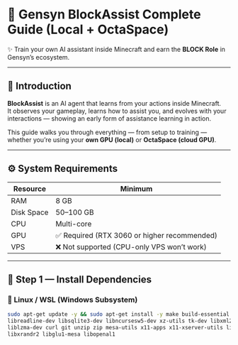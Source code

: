 # 🧠 Gensyn BlockAssist Complete Guide (Local + OctaSpace)

✨ Train your own AI assistant inside Minecraft and earn the **BLOCK Role** in Gensyn’s ecosystem.

---

## 🔹 Introduction

**BlockAssist** is an AI agent that learns from your actions inside Minecraft.  
It observes your gameplay, learns how to assist you, and evolves with your interactions — showing an early form of assistance learning in action.

This guide walks you through everything — from setup to training — whether you’re using your **own GPU (local)** or **OctaSpace (cloud GPU)**.

---

## ⚙️ System Requirements

| Resource | Minimum |
|-----------|----------|
| RAM | 8 GB |
| Disk Space | 50–100 GB |
| CPU | Multi-core |
| GPU | ✅ Required (RTX 3060 or higher recommended) |
| VPS | ❌ Not supported (CPU-only VPS won’t work) |

---

## 🧰 Step 1 — Install Dependencies

### 🐧 Linux / WSL (Windows Subsystem)

```bash
sudo apt-get update -y && sudo apt-get install -y make build-essential gcc libssl-dev zlib1g-dev libbz2-dev \
libreadline-dev libsqlite3-dev libncursesw5-dev xz-utils tk-dev libxml2-dev libxmlsec1-dev libffi-dev \
liblzma-dev curl git unzip zip mesa-utils x11-apps x11-xserver-utils libxi6 libxrender1 libxtst6 \
libxrandr2 libglu1-mesa libopenal1
